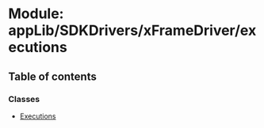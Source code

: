# Module: appLib/SDKDrivers/xFrameDriver/executions

## Table of contents

### Classes

- [Executions](../classes/appLib_SDKDrivers_xFrameDriver_executions.Executions.md)
